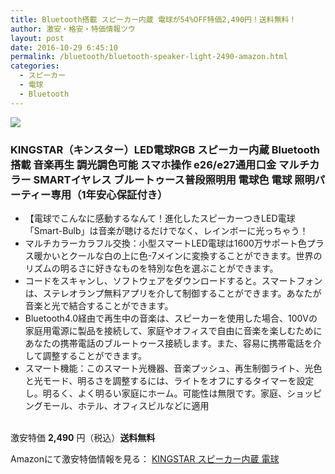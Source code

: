 ```yaml
---
title: Bluetooth搭載 スピーカー内蔵 電球が54%OFF特価2,490円！送料無料！
author: 激安・格安・特価情報ツウ
layout: post
date: 2016-10-29 6:45:10
permalink: /bluetooth/bluetooth-speaker-light-2490-amazon.html
categories:
  - スピーカー
  - 電球
  - Bluetooth
---
```


<div class="img-bg2 img_L">
<a  href="https://www.amazon.co.jp/gp/product/B01JA5OG4Q/ref=as_li_qf_sp_asin_il?ie=UTF8&camp=247&creative=1211&creativeASIN=B01JA5OG4Q&linkCode=as2&tag=tokkajohotsu-22" target="_blank"><img border="0" src="//ws-fe.amazon-adsystem.com/widgets/q?_encoding=UTF8&ASIN=B01JA5OG4Q&Format=_SL250_&ID=AsinImage&MarketPlace=JP&ServiceVersion=20070822&WS=1&tag=tokkajohotsu-22" ></a><img src="//ir-jp.amazon-adsystem.com/e/ir?t=tokkajohotsu-22&l=as2&o=9&a=B01JA5OG4Q" width="1" height="1" border="0" alt="" style="border:none !important; margin:0px !important;" />
</div>

### KINGSTAR（キンスター）LED電球RGB スピーカー内蔵 Bluetooth搭載 音楽再生 調光調色可能 スマホ操作 e26/e27通用口金 マルチカラー SMARTイヤレス ブルートゥース普段照明用 電球色 電球 照明パーティー専用（1年安心保証付き）
<!--more-->

* 【電球でこんなに感動するなんて！進化したスピーカーつきLED電球「Smart-Bulb」は音楽が聴けるだけでなく、レインボーに光っちゃう！
* マルチカラーカラフル交換：小型スマートLED電球は1600万サポート色プラス暖かいとクールな白の上に色-7メインに変換することができます。世界のリズムの明るさに好きなものを特別な色を選ぶことができます。
* コードをスキャンし、ソフトウェアをダウンロードすると。スマートフォンは、ステレオランプ無料アプリを介して制御することができます。あなたが音楽と光で結合することができます。
* Bluetooth4.0経由で再生中の音楽は、スピーカーを使用した場合、100Vの家庭用電源に製品を接続して、家庭やオフィスで自由に音楽を楽しむためにあなたの携帯電話のブルートゥース接続します。また、容易に携帯電話を介して調整することができます。
* スマート機能：このスマート光機器、音楽プッシュ、再生制御ライト、光色と光モード、明るさを調整するには、ライトをオフにするタイマーを設定し。明るく、よく明るい家庭にホーム。可能性は無限です。家庭、ショッピングモール、ホテル、オフィスビルなどに適用

<br clear="all" />激安特価 <span class="tokka-price"><strong>2,490</strong></span> 円（税込）**送料無料**

Amazonにて激安特価情報を見る： <span class="fs150p"><a href="https://www.amazon.co.jp/gp/product/B01JA5OG4Q/ref=as_li_qf_sp_asin_il?ie=UTF8&camp=247&creative=1211&creativeASIN=B01JA5OG4Q&linkCode=as2&tag=tokkajohotsu-22" target="_blank">KINGSTAR スピーカー内蔵 電球</a></span>
